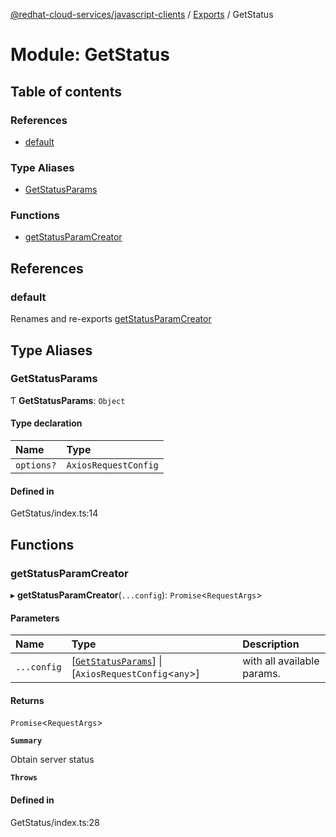 [@redhat-cloud-services/javascript-clients](../README.md) / [Exports](../modules.md) / GetStatus

# Module: GetStatus

## Table of contents

### References

- [default](GetStatus.md#default)

### Type Aliases

- [GetStatusParams](GetStatus.md#getstatusparams)

### Functions

- [getStatusParamCreator](GetStatus.md#getstatusparamcreator)

## References

### default

Renames and re-exports [getStatusParamCreator](GetStatus.md#getstatusparamcreator)

## Type Aliases

### GetStatusParams

Ƭ **GetStatusParams**: `Object`

#### Type declaration

| Name | Type |
| :------ | :------ |
| `options?` | `AxiosRequestConfig` |

#### Defined in

GetStatus/index.ts:14

## Functions

### getStatusParamCreator

▸ **getStatusParamCreator**(`...config`): `Promise`\<`RequestArgs`\>

#### Parameters

| Name | Type | Description |
| :------ | :------ | :------ |
| `...config` | [[`GetStatusParams`](GetStatus.md#getstatusparams)] \| [`AxiosRequestConfig`\<`any`\>] | with all available params. |

#### Returns

`Promise`\<`RequestArgs`\>

**`Summary`**

Obtain server status

**`Throws`**

#### Defined in

GetStatus/index.ts:28
